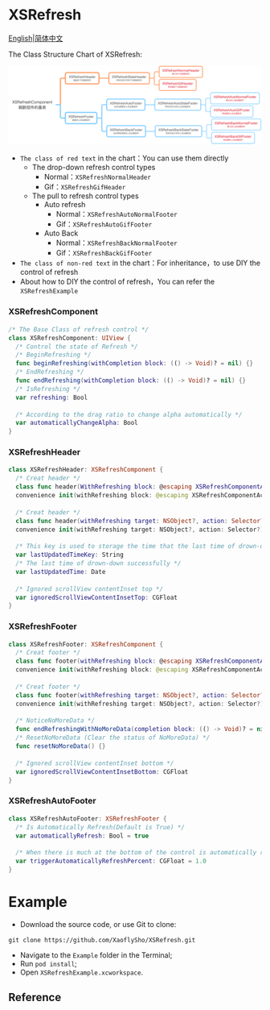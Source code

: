 # XSRefresh

[English](README.md)|[简体中文](README.zh_CN.md)

The Class Structure Chart of XSRefresh:

![Mindmap](../Images/Mindmap.png)

- `The class of red text` in the chart：You can use them directly
    - The drop-down refresh control types
        - Normal：`XSRefreshNormalHeader`
        - Gif：`XSRefreshGifHeader`
    - The pull to refresh control types
        - Auto refresh
            - Normal：`XSRefreshAutoNormalFooter`
            - Gif：`XSRefreshAutoGifFooter`
        - Auto Back
            - Normal：`XSRefreshBackNormalFooter`
            - Gif：`XSRefreshBackGifFooter`
- `The class of non-red text` in the chart：For inheritance，to use DIY the control of refresh
- About how to DIY the control of refresh，You can refer the `XSRefreshExample`

### XSRefreshComponent

```swift
/* The Base Class of refresh control */
class XSRefreshComponent: UIView {
  /* Control the state of Refresh */
  /* BeginRefreshing */
  func beginRefreshing(withCompletion block: (() -> Void)? = nil) {}
  /* EndRefreshing */
  func endRefreshing(withCompletion block: (() -> Void)? = nil) {}
  /* IsRefreshing */
  var refreshing: Bool
  
  /* According to the drag ratio to change alpha automatically */
  var automaticallyChangeAlpha: Bool
} 
```

### XSRefreshHeader

```swift
class XSRefreshHeader: XSRefreshComponent {
  /* Creat header */
  class func header(WithRefreshing block: @escaping XSRefreshComponentAction) -> XSRefreshHeader {}
  convenience init(withRefreshing block: @escaping XSRefreshComponentAction) {}
  
  /* Creat header */
  class func header(withRefreshing target: NSObject?, action: Selector?) -> XSRefreshHeader {}
  convenience init(withRefreshing target: NSObject?, action: Selector?) {}
  
  /* This key is used to storage the time that the last time of drown-down successfully */
  var lastUpdatedTimeKey: String
  /* The last time of drown-down successfully */
  var lastUpdatedTime: Date
  
  /* Ignored scrollView contentInset top */
  var ignoredScrollViewContentInsetTop: CGFloat
}
```

### XSRefreshFooter

```swift
class XSRefreshFooter: XSRefreshComponent {
  /* Creat footer */
  class func footer(withRefreshing block: @escaping XSRefreshComponentAction) -> XSRefreshFooter {}
  convenience init(withRefreshing block: @escaping XSRefreshComponentAction) {}
  
  /* Creat footer */
  class func footer(withRefreshing target: NSObject?, action: Selector?) -> XSRefreshFooter {}
  convenience init(withRefreshing target: NSObject?, action: Selector?) {}
  
  /* NoticeNoMoreData */
  func endRefreshingWithNoMoreData(completion block: (() -> Void)? = nil) {}
  /* ResetNoMoreData (Clear the status of NoMoreData) */
  func resetNoMoreData() {}
  
  /* Ignored scrollView contentInset bottom */
  var ignoredScrollViewContentInsetBottom: CGFloat
}
```

### XSRefreshAutoFooter

```swift
class XSRefreshAutoFooter: XSRefreshFooter {
  /* Is Automatically Refresh(Default is True) */
  var automaticallyRefresh: Bool = true
  
  /* When there is much at the bottom of the control is automatically refresh(Default is 1.0，Is at the bottom of the control appears in full, will refresh automatically) */
  var triggerAutomaticallyRefreshPercent: CGFloat = 1.0
}
```

# Example

- Download the source code, or use Git to clone:

```
git clone https://github.com/XaoflySho/XSRefresh.git
```

- Navigate to the `Example` folder in the Terminal;
- Run `pod install`;
- Open `XSRefreshExample.xcworkspace`.

## Reference

